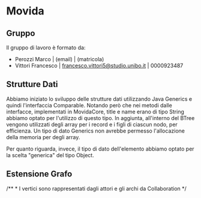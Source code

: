 # Movida
## Gruppo
Il gruppo di lavoro è formato da:
- Perozzi Marco | (email) | (matricola)
- Vittori Francesco | francesco.vittori5@studio.unibo.it | 0000923487
## Strutture Dati
Abbiamo iniziato lo sviluppo delle strutture dati utilizzando Java Generics e quindi l'interfaccia Comparable.
Notando però che nei metodi dalle interfacce, implementati in MovidaCore, title e name erano di tipo String
abbiamo optato per l'utilizzo di questo tipo. In aggiunta, all'interno del BTree vengono utilizzati degli array
per i record e i figli di ciascun nodo, per efficienza. Un tipo di dato Generics non avrebbe permesso l'allocazione
della memoria per degli array.

Per quanto riguarda, invece, il tipo di dato dell'elemento abbiamo optato per la scelta "generica" del tipo Object.

## Estensione Grafo
/**
	* I vertici sono rappresentati dagli attori e gli archi da Collaboration
	*/
